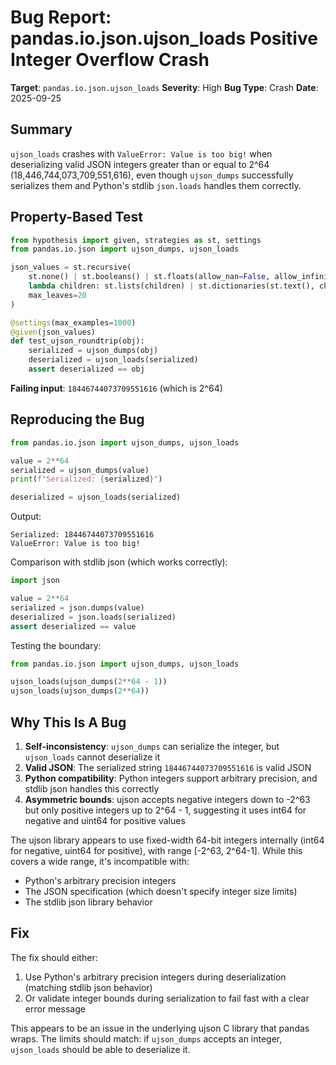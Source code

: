 # Bug Report: pandas.io.json.ujson_loads Positive Integer Overflow Crash

**Target**: `pandas.io.json.ujson_loads`
**Severity**: High
**Bug Type**: Crash
**Date**: 2025-09-25

## Summary

`ujson_loads` crashes with `ValueError: Value is too big!` when deserializing valid JSON integers greater than or equal to 2^64 (18,446,744,073,709,551,616), even though `ujson_dumps` successfully serializes them and Python's stdlib `json.loads` handles them correctly.

## Property-Based Test

```python
from hypothesis import given, strategies as st, settings
from pandas.io.json import ujson_dumps, ujson_loads

json_values = st.recursive(
    st.none() | st.booleans() | st.floats(allow_nan=False, allow_infinity=False) | st.integers() | st.text(),
    lambda children: st.lists(children) | st.dictionaries(st.text(), children),
    max_leaves=20
)

@settings(max_examples=1000)
@given(json_values)
def test_ujson_roundtrip(obj):
    serialized = ujson_dumps(obj)
    deserialized = ujson_loads(serialized)
    assert deserialized == obj
```

**Failing input**: `18446744073709551616` (which is 2^64)

## Reproducing the Bug

```python
from pandas.io.json import ujson_dumps, ujson_loads

value = 2**64
serialized = ujson_dumps(value)
print(f"Serialized: {serialized}")

deserialized = ujson_loads(serialized)
```

Output:
```
Serialized: 18446744073709551616
ValueError: Value is too big!
```

Comparison with stdlib json (which works correctly):
```python
import json

value = 2**64
serialized = json.dumps(value)
deserialized = json.loads(serialized)
assert deserialized == value
```

Testing the boundary:
```python
from pandas.io.json import ujson_dumps, ujson_loads

ujson_loads(ujson_dumps(2**64 - 1))
ujson_loads(ujson_dumps(2**64))
```

## Why This Is A Bug

1. **Self-inconsistency**: `ujson_dumps` can serialize the integer, but `ujson_loads` cannot deserialize it
2. **Valid JSON**: The serialized string `18446744073709551616` is valid JSON
3. **Python compatibility**: Python integers support arbitrary precision, and stdlib json handles this correctly
4. **Asymmetric bounds**: ujson accepts negative integers down to -2^63 but only positive integers up to 2^64 - 1, suggesting it uses int64 for negative and uint64 for positive values

The ujson library appears to use fixed-width 64-bit integers internally (int64 for negative, uint64 for positive), with range [-2^63, 2^64-1]. While this covers a wide range, it's incompatible with:
- Python's arbitrary precision integers
- The JSON specification (which doesn't specify integer size limits)
- The stdlib json library behavior

## Fix

The fix should either:
1. Use Python's arbitrary precision integers during deserialization (matching stdlib json behavior)
2. Or validate integer bounds during serialization to fail fast with a clear error message

This appears to be an issue in the underlying ujson C library that pandas wraps. The limits should match: if `ujson_dumps` accepts an integer, `ujson_loads` should be able to deserialize it.
